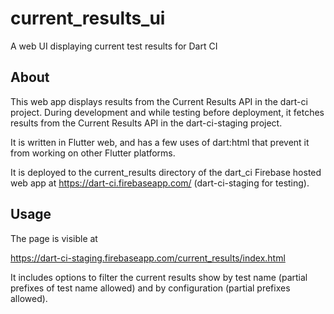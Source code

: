 # current_results_ui

A web UI displaying current test results for Dart CI

## About

This web app displays results from the Current Results API in the dart-ci
project. During development and while testing before deployment, it
fetches results from the Current Results API in the dart-ci-staging project.

It is written in Flutter web, and has a few uses of dart:html that prevent
it from working on other Flutter platforms.

It is deployed to the current_results directory of the dart_ci Firebase
hosted web app at https://dart-ci.firebaseapp.com/ (dart-ci-staging for
testing).

## Usage

The page is visible at

https://dart-ci-staging.firebaseapp.com/current_results/index.html

It includes options to filter the current results show by test
name (partial prefixes of test name allowed) and by configuration (partial
prefixes allowed).
